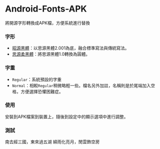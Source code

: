 # Android-Fonts-APK
將開源字形轉換成APK檔，方便系統進行替換

### 字形
- [昭源黑體](https://tamcy.github.io/chiron-sans-hk/)：以思源黑體2.001為底，融合標準寫法與傳統寫法。
- [思源柔黑體](http://jikasei.me/font/genjyuu/)：將思源黑體1.0轉換為圓體。

### 字重
- ```Regular```：系統預設的字重
- ```Normal```：相較```Regular```稍微略輕一些。檔名另外加註，名稱則是於尾端加入空格，方便選擇恐懼困難症。

### 使用
安裝到APK檔案到裝置上，隨後到設定中的顯示選項中進行調整。

### 測試
南去經三國，東來過五湖
綿雨化亮月，閒雲飾空房
